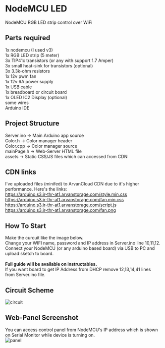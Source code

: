 # NodeMCU LED
NodeMCU RGB LED strip control over WiFi

## Parts required
1x nodemcu (I used v3)<br>
1x RGB LED strip (5 meter)<br>
3x TIP41c transistors (or any with support 1.7 Amper)<br>
3x small heat-sink for transistors (optional)<br>
3x 3.3k-ohm resistors<br>
1x 12v pwm fan<br>
1x 12v 6A power supply<br>
1x USB cable<br>
1x breadboard or circuit board<br>
1x OLED IC2 Display (optional) <br>
some wires<br>
Arduino IDE

## Project Structure
Server.ino	-> Main Arduino app source<br>
Color.h			-> Color manager header<br>
Color.cpp		-> Color manager source<br>
mainPage.h	-> Web-Server HTML file<br>
assets			-> Static CSS/JS files which can accessed from CDN<br>

## CDN links
I've uploaded files (minifed) to ArvanCloud CDN due to it's higher performance. Here's the links:<br>
https://arduino.s3.ir-thr-at1.arvanstorage.com/style.min.css<br>
https://arduino.s3.ir-thr-at1.arvanstorage.com/fan.min.css<br>
https://arduino.s3.ir-thr-at1.arvanstorage.com/script.js<br>
https://arduino.s3.ir-thr-at1.arvanstorage.com/fan.png

## How To Start
Make the curcuit like the image below.<br>
Change your WIFI name, password and IP address in Server.ino line 10,11,12.<br>
Connect your NodeMCU (or any arduino based board) via USB to PC and upload sketch to board.<br>
<br>
<strong>Full guide will be available on instructables.</strong><br>
If you want board to get IP Address from DHCP remove 12,13,14,41 lines from Server.ino file.

## Circuit Scheme
![circuit](https://raw.githubusercontent.com/Kazem-ma79/nodemcu-led/main/git-files/NodeMCU-LED.png)

## Web-Panel Screenshot
You can access control panel from NodeMCU's IP address which is shown on Serial Monitor while device is turning on.<br>
![panel](https://raw.githubusercontent.com/Kazem-ma79/nodemcu-led/main/git-files/screenshot.png)
